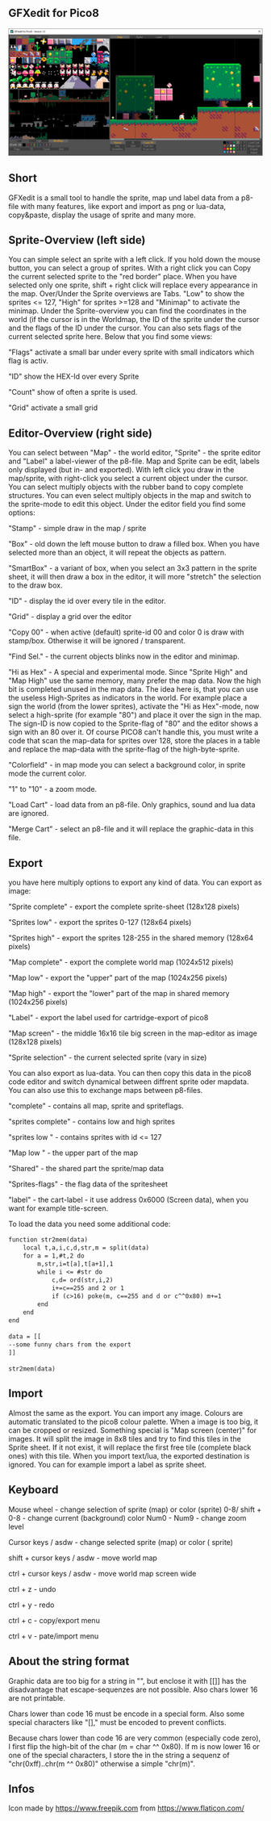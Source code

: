 GFXedit for Pico8
-----------------

![picture alt](https://github.com/GPIforGit/GFXedit/blob/main/GFXedit.jpg "Gfx editor")

Short
-----
GFXedit is a small tool to handle the sprite, map und label data from a p8-file with many
features, like export and import as png or lua-data, copy&paste, display the usage of sprite
and many more.

Sprite-Overview (left side)
---------------------------
You can simple select an sprite with a left click. If you hold down the mouse button, you
can select a group of sprites.
With a right click you can Copy the current selected sprite to the "red border" place.
When you have selected only one sprite, shift + right click will replace every appearance
in the map.
Over/Under the Sprite overviews are Tabs. "Low" to show the sprites <= 127, "High" for
sprites >=128 and "Minimap" to activate the minimap.
Under the Sprite-overview you can find the coordinates in the world (if the cursor is in
the Worldmap, the ID of the sprite under the cursor and the flags of the ID under the cursor.
You can also sets flags of the current selected sprite here.
Below that you find some views:

"Flags" activate a small bar under every sprite with small indicators which flag is activ.

"ID" show the HEX-Id over every Sprite

"Count" show of often a sprite is used.

"Grid" activate a small grid


Editor-Overview (right side)
----------------------------
You can select between "Map" - the world editor, "Sprite" - the sprite editor and "Label" a 
label-viewer of the p8-file.
Map and Sprite can be edit, labels only displayed (but in- and exported). 
With left click you draw in the map/sprite, with right-click you select a current object under 
the cursor. You can select multiply objects with the rubber band to copy complete structures.
You can even select multiply objects in the map and switch to the sprite-mode to edit this 
object.
Under the editor field you find some options:

"Stamp" - simple draw in the map / sprite 

"Box" - old down the left mouse button to draw a filled box. When you have selected more than 
an object, it will repeat the objects as pattern.

"SmartBox" - a variant of box, when you select an 3x3 pattern in the sprite sheet, it will
then draw a box in the editor, it will more "stretch" the selection to the draw box.

"ID" - display the id over every tile in the editor.

"Grid" - display a grid over the editor

"Copy 00" - when active (default) sprite-id 00 and color 0 is draw with stamp/box. Otherwise
it will be ignored / transparent.

"Find Sel." - the current objects blinks now in the editor and minimap.

"Hi as Hex" - A special and experimental mode. Since "Sprite High" and "Map High" use the 
same memory, many prefer the map data. Now the high bit is completed unused in the map data.
The idea here is, that you can use the useless High-Sprites as indicators in the world.
For example place a sign the world (from the lower sprites), activate the "Hi as Hex"-mode,
now select a high-sprite (for example "80") and place it over the sign in the map.
The sign-ID is now copied to the Sprite-flag of "80" and the editor shows a sign with an 80
over it.
Of course PICO8 can't handle this, you must write a code that scan the map-data for sprites
over 128, store the places in a table and replace the map-data with the sprite-flag of the
high-byte-sprite.

"Colorfield" - in map mode you can select a background color, in sprite mode the current color.

"1" to "10" - a zoom mode.

"Load Cart" - load data from an p8-file. Only graphics, sound and lua data are ignored. 

"Merge Cart" - select an p8-file and it will replace the graphic-data in this file.


Export
------
you have here multiply options to export any kind of data.
You can export as image:

"Sprite complete" - export the complete sprite-sheet (128x128 pixels)

"Sprites low" - export the sprites 0-127 (128x64 pixels)

"Sprites high" - export the sprites 128-255 in the shared memory (128x64 pixels)

"Map complete" - export the complete world map (1024x512 pixels)

"Map low" - export the "upper" part of the map (1024x256 pixels)

"Map high" - export the "lower" part of the map in shared memory (1024x256 pixels)

"Label" - export the label used for cartridge-export of pico8

"Map screen" - the middle 16x16 tile big screen in the map-editor as image (128x128 pixels)

"Sprite selection" - the current selected sprite (vary in size)

You can also export as lua-data. You can then copy this data in the pico8 code editor and
switch dynamical between diffrent sprite oder mapdata. You can also use this to exchange
maps between p8-files.

"complete" - contains all map, sprite and spriteflags.

"sprites complete" - contains low and high sprites

"sprites low " - contains sprites with id <= 127

"Map low " - the upper part of the map

"Shared" - the shared part the sprite/map data

"Sprites-flags" - the flag data of the spritesheet

"label" - the cart-label - it use address 0x6000 (Screen data), when you want for example 
title-screen.

To load the data you need some additional code:

	function str2mem(data)
		local t,a,i,c,d,str,m = split(data)
		for a = 1,#t,2 do  
			m,str,i=t[a],t[a+1],1
			while i <= #str do
				c,d= ord(str,i,2)
				i+=c==255 and 2 or 1
				if (c>16) poke(m, c==255 and d or c^^0x80) m+=1
			end
		end
	end
	
	data = [[
	--some funny chars from the export
	]]
	
	str2mem(data)

	
Import
------
Almost the same as the export. You can import any image. Colours are automatic translated
to the pico8 colour palette. When a image is too big, it can be cropped or resized.
Something special is "Map screen (center)" for images. It will split the image in 8x8 tiles
and try to find this tiles in the Sprite sheet. If it not exist, it will replace the first
free tile (complete black ones) with this tile. 
When you import text/lua, the exported destination is ignored. You can for example import a 
label as sprite sheet.


Keyboard
--------
Mouse wheel - change selection of sprite (map) or color (sprite)
0-8/ shift + 0-8 - change current (background) color
Num0 - Num9 - change zoom level

Cursor keys / asdw - change selected sprite (map) or color ( sprite)

shift + cursor keys / asdw - move world map

ctrl + cursor keys / asdw - move world map screen wide

ctrl + z - undo

ctrl + y - redo

ctrl + c - copy/export menu

ctrl + v - pate/import menu


About the string format
-----------------------
Graphic data are too big for a string in "", but enclose it with [[]] has the disadvantage 
that escape-sequenzes are not possible. Also chars lower 16 are not printable.

Chars lower than code 16 must be encode in a special form. Also some special characters like 
"[]," must be encoded to prevent conflicts.

Because chars lower than code 16 are very common (especially code zero), I first flip the 
high-bit of the char (m = char ^^ 0x80). If m is now lower 16 or one of the special characters, 
I store the in the string a sequenz of "chr(0xff)..chr(m ^^ 0x80)" otherwise a simple "chr(m)".


Infos
-----
Icon made by https://www.freepik.com from https://www.flaticon.com/

